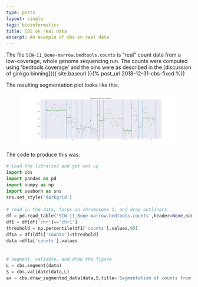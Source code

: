 ```yaml
---
type: posts
layout: single
tags: bioinformatics
title: CBS on real data
excerpt: An example of cbs on real data
---
```


The file ```SCW-11_Bone-marrow.bedtools.counts``` is "real" count data from a low-coverage,
whole genome sequencing run.  The counts were computed using 'bedtools coverage' and the bins
were as described in the [discussion of ginkgo binning]({{ site.baseurl }}{% post_url 2018-12-31-cbs-fixed %})

The resulting segmentation plot looks like this.

<figure>
<img src="/assets/images/chr1_counts_segmented.jpg" alt='segmented data' class='full'/>
</figure>

The code to produce this was:

```python
# load the libraries and get set up
import cbs
import pandas as pd
import numpy as np
import seaborn as sns
sns.set_style('darkgrid')

# read in the data, focus on chromosome 1, and drop outliners
df = pd.read_table('SCW-11_Bone-marrow.bedtools.counts',header=None,names=['chr','start','end','counts'])
df1 = df[df['chr']=='chr1']
threshold = np.percentile(df1['counts'].values,95)
df1a = df1[df1['counts']<threshold]
data =df1a['counts'].values


# segment, validate, and draw the figure
L = cbs.segment(data)
S = cbs.validate(data,L)
ax = cbs.draw_segmented_data(data,S,title='Segmentation of counts from chromosome 1')
```
